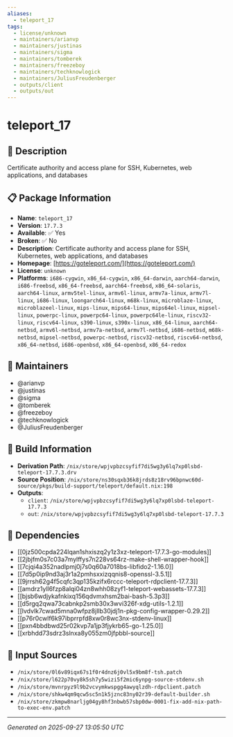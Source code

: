 ```yaml
---
aliases:
  - teleport_17
tags:
  - license/unknown
  - maintainers/arianvp
  - maintainers/justinas
  - maintainers/sigma
  - maintainers/tomberek
  - maintainers/freezeboy
  - maintainers/techknowlogick
  - maintainers/JuliusFreudenberger
  - outputs/client
  - outputs/out
---
```


# teleport_17

## 📝 Description

Certificate authority and access plane for SSH, Kubernetes, web applications, and databases

## 📋 Package Information

- **Name**: `teleport_17`
- **Version**: `17.7.3`
- **Available**: ✅ Yes
- **Broken**: ✅ No
- **Description**: Certificate authority and access plane for SSH, Kubernetes, web applications, and databases
- **Homepage**: [https://goteleport.com/](https://goteleport.com/)
- **License**: `unknown`
- **Platforms**: `i686-cygwin`, `x86_64-cygwin`, `x86_64-darwin`, `aarch64-darwin`, `i686-freebsd`, `x86_64-freebsd`, `aarch64-freebsd`, `x86_64-solaris`, `aarch64-linux`, `armv5tel-linux`, `armv6l-linux`, `armv7a-linux`, `armv7l-linux`, `i686-linux`, `loongarch64-linux`, `m68k-linux`, `microblaze-linux`, `microblazeel-linux`, `mips-linux`, `mips64-linux`, `mips64el-linux`, `mipsel-linux`, `powerpc-linux`, `powerpc64-linux`, `powerpc64le-linux`, `riscv32-linux`, `riscv64-linux`, `s390-linux`, `s390x-linux`, `x86_64-linux`, `aarch64-netbsd`, `armv6l-netbsd`, `armv7a-netbsd`, `armv7l-netbsd`, `i686-netbsd`, `m68k-netbsd`, `mipsel-netbsd`, `powerpc-netbsd`, `riscv32-netbsd`, `riscv64-netbsd`, `x86_64-netbsd`, `i686-openbsd`, `x86_64-openbsd`, `x86_64-redox`
## 👥 Maintainers

- @arianvp
- @justinas
- @sigma
- @tomberek
- @freezeboy
- @techknowlogick
- @JuliusFreudenberger


## 🔧 Build Information

- **Derivation Path**: `/nix/store/wpjvpbzcsyfif7di5wg3y6lq7xp0lsbd-teleport-17.7.3.drv`
- **Source Position**: `/nix/store/ns30sqxb36k8jrds8z18rv96bpnwc60d-source/pkgs/build-support/teleport/default.nix:198`
- **Outputs**:
  - `client`:  `/nix/store/wpjvpbzcsyfif7di5wg3y6lq7xp0lsbd-teleport-17.7.3`
  - `out`:  `/nix/store/wpjvpbzcsyfif7di5wg3y6lq7xp0lsbd-teleport-17.7.3`

## 🔗 Dependencies

- [[0jz500cpda224lqan1shxiszq2y1z3xz-teleport-17.7.3-go-modules]]
- [[2jbjfm0s7c03a7mylffys7n228vs64rz-make-shell-wrapper-hook]]
- [[7cjqi4a352nadlpmj0j7s0q60a7018bs-libfido2-1.16.0]]
- [[7d5p0ip9nd3aj3r1a2pmhsxxizqqnis8-openssl-3.5.1]]
- [[9jrrsh62g4f5cqfc3qp135kzifx6rccc-teleport-rdpclient-17.7.3]]
- [[amdrz1yll6fzp8alqi04zn8whh08zyf1-teleport-webassets-17.7.3]]
- [[bjsb6wdjykafnkixq156qdvmxhsm2bai-bash-5.3p3]]
- [[d5rgq2qwa73cabnkp2smb30x3wvi326f-xdg-utils-1.2.1]]
- [[lvdvlk7cwad5mna0wfpz8jllb30jdj1n-pkg-config-wrapper-0.29.2]]
- [[p76r0cwlf6k97ibprrpfd8xw0r8wc3nx-stdenv-linux]]
- [[pxn4bbdbwd25r02kvp7a1jp3fjykrb65-go-1.25.0]]
- [[xrbhdd73sdrz3slnxa8y055zm0jfpbbl-source]]

## 📁 Input Sources

- `/nix/store/0l6v89iqx67s1f0r4dnz6j0vl5x9bm8f-tsh.patch`
- `/nix/store/l622p70vy8k5sh7y5wizi5f2mic6ynpg-source-stdenv.sh`
- `/nix/store/mvnrpyz9l9b2vcvymkwspgg4awyqlzdh-rdpclient.patch`
- `/nix/store/shkw4qm9qcw5sc5n1k5jznc83ny02r39-default-builder.sh`
- `/nix/store/zkmpw8narljg04gy8hf3nbwb57sbp0dw-0001-fix-add-nix-path-to-exec-env.patch`

---
*Generated on 2025-09-27 13:05:50 UTC*
